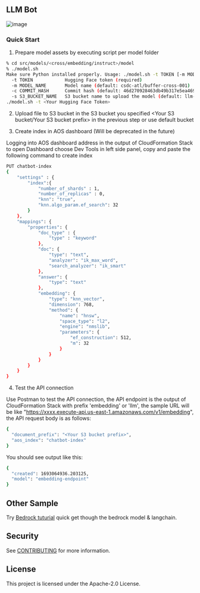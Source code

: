 ## LLM Bot

![image](https://github.com/aws-samples/llm-bot/assets/23544182/68a37d9b-e3bf-4737-9c76-7632c3f5d3ef)

### Quick Start

1. Prepare model assets by executing script per model folder
```bash
% cd src/models/<cross/embedding/instruct>/model
% ./model.sh       
Make sure Python installed properly. Usage: ./model.sh -t TOKEN [-m MODEL_NAME] [-c COMMIT_HASH] [-s S3_BUCKET_NAME]
  -t TOKEN            Hugging Face token (required)
  -m MODEL_NAME       Model name (default: csdc-atl/buffer-cross-001)
  -c COMMIT_HASH      Commit hash (default: 46d270928463db49b317e5ea469a8ac8152f4a13)
  -s S3_BUCKET_NAME   S3 bucket name to upload the model (default: llm-rag)
./model.sh -t <Your Hugging Face Token>
```
2. Upload file to S3 bucket in the S3 bucket you specified <Your S3 bucket/Your S3 bucket prefix> in the previous step or use default bucket

3. Create index in AOS dashboard (Will be deprecated in the future)

Logging into AOS dashboard address in the output of CloudFormation Stack to open Dashboard choose Dev Tools in left side panel, copy and paste the following command to create index
```bash
PUT chatbot-index
{
    "settings" : {
        "index":{
            "number_of_shards" : 1,
            "number_of_replicas" : 0,
            "knn": "true",
            "knn.algo_param.ef_search": 32
        }
    },
    "mappings": {
        "properties": {
            "doc_type" : {
                "type" : "keyword"
            },
            "doc": {
                "type": "text",
                "analyzer": "ik_max_word",
                "search_analyzer": "ik_smart"
            },
            "answer": {
                "type": "text"
            },
            "embedding": {
                "type": "knn_vector",
                "dimension": 768,
                "method": {
                    "name": "hnsw",
                    "space_type": "l2",
                    "engine": "nmslib",
                    "parameters": {
                        "ef_construction": 512,
                        "m": 32
                    }
                }            
            }
        }
    }
}
```

4. Test the API connection

Use Postman to test the API connection, the API endpoint is the output of CloudFormation Stack with prefix 'embedding' or 'llm', the sample URL will be like "https://xxxx.execute-api.us-east-1.amazonaws.com/v1/embedding", the API request body is as follows:

```bash
{
  "document_prefix": "<Your S3 bucket prefix>",
  "aos_index": "chatbot-index"
}
```
You should see output like this:
```bash
{
  "created": 1693064936.203125,
  "model": "embedding-endpoint"
}
```

## Other Sample
Try [Bedrock tuturial](https://github.com/aws-samples/llm-bot/blob/main/sample/bedrock-tuturial.ipynb) quick get though the bedrock model & langchain.

## Security

See [CONTRIBUTING](CONTRIBUTING.md#security-issue-notifications) for more information.

## License

This project is licensed under the Apache-2.0 License.

